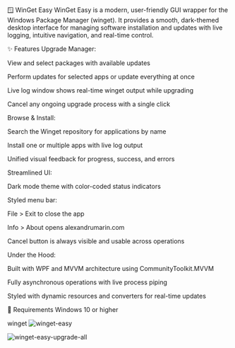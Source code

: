 🪟 WinGet Easy
WinGet Easy is a modern, user-friendly GUI wrapper for the Windows Package Manager (winget). It provides a smooth, dark-themed desktop interface for managing software installation and updates with live logging, intuitive navigation, and real-time control.

✨ Features
Upgrade Manager:

View and select packages with available updates

Perform updates for selected apps or update everything at once

Live log window shows real-time winget output while upgrading

Cancel any ongoing upgrade process with a single click

Browse & Install:

Search the Winget repository for applications by name

Install one or multiple apps with live log output

Unified visual feedback for progress, success, and errors

Streamlined UI:

Dark mode theme with color-coded status indicators

Styled menu bar:

File > Exit to close the app

Info > About opens alexandrumarin.com

Cancel button is always visible and usable across operations

Under the Hood:

Built with WPF and MVVM architecture using CommunityToolkit.MVVM

Fully asynchronous operations with live process piping

Styled with dynamic resources and converters for real-time updates

🔧 Requirements
Windows 10 or higher

winget
![winget-easy](https://github.com/user-attachments/assets/4305d83a-a721-4aec-b2db-c34157550aff)



![winget-easy-upgrade-all](https://github.com/user-attachments/assets/bf8a7a7f-d398-4200-875e-47aa55211091)
